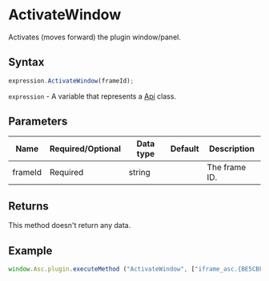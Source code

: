 # ActivateWindow

Activates (moves forward) the plugin window/panel.

## Syntax

```javascript
expression.ActivateWindow(frameId);
```

`expression` - A variable that represents a [Api](../Api.md) class.

## Parameters

| **Name** | **Required/Optional** | **Data type** | **Default** | **Description** |
| ------------- | ------------- | ------------- | ------------- | ------------- |
| frameId | Required | string |  | The frame ID. |

## Returns

This method doesn't return any data.

## Example

```javascript
window.Asc.plugin.executeMethod ("ActivateWindow", ["iframe_asc.{BE5CBF95-C0AD-4842-B157-AC40FEDD9841}"]);
```
